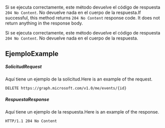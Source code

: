 <span data-ttu-id="86ef0-p102">Si se ejecuta correctamente, este método devuelve el código de respuesta `204 No Content`. No devuelve nada en el cuerpo de la respuesta.</span><span class="sxs-lookup"><span data-stu-id="86ef0-p102">If successful, this method returns `204 No Content` response code. It does not return anything in the response body.</span></span>

Si se ejecuta correctamente, este método devuelve el código de respuesta `204 No Content`. No devuelve nada en el cuerpo de la respuesta.

## <a name="example"></a><span data-ttu-id="86ef0-119">Ejemplo</span><span class="sxs-lookup"><span data-stu-id="86ef0-119">Example</span></span>
##### <a name="request"></a><span data-ttu-id="86ef0-120">Solicitud</span><span class="sxs-lookup"><span data-stu-id="86ef0-120">Request</span></span>
<span data-ttu-id="86ef0-121">Aquí tiene un ejemplo de la solicitud.</span><span class="sxs-lookup"><span data-stu-id="86ef0-121">Here is an example of the request.</span></span>
<!-- {
  "blockType": "request",
  "name": "delete_event"
}-->
```http
DELETE https://graph.microsoft.com/v1.0/me/events/{id}
```
##### <a name="response"></a><span data-ttu-id="86ef0-122">Respuesta</span><span class="sxs-lookup"><span data-stu-id="86ef0-122">Response</span></span>
<span data-ttu-id="86ef0-123">Aquí tiene un ejemplo de la respuesta.</span><span class="sxs-lookup"><span data-stu-id="86ef0-123">Here is an example of the response.</span></span> 
<!-- {
  "blockType": "response",
  "truncated": true
} -->
```http
HTTP/1.1 204 No Content
```

<!-- uuid: 8fcb5dbc-d5aa-4681-8e31-b001d5168d79
2015-10-25 14:57:30 UTC -->
<!-- {
  "type": "#page.annotation",
  "description": "Delete event",
  "keywords": "",
  "section": "documentation",
  "tocPath": ""
}-->
